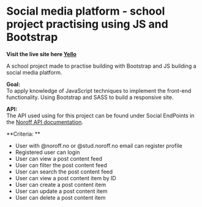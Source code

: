 # Social media platform - school project practising using JS and Bootstrap 

**Visit the live site here [Yello](https://timely-unicorn-ff32cd.netlify.app/)**

A school project made to practise building with Bootstrap and JS building a social media platform. 

**Goal:**<br/> 
To apply knowledge of JavaScript techniques to implement the front-end functionality. Using Bootstrap and SASS to build a responsive site. 

**API:**<br/> 
The API used using for this project can be found under Social EndPoints in the [Noroff API documentation](https://noroff-api-docs.netlify.app/).

**Criteria: **
- User with @noroff.no or @stud.noroff.no email can register profile
- Registered user can login
- User can view a post content feed
- User can filter the post content feed
- User can search the post content feed
- User can view a post content item by ID
- User can create a post content item
- User can update a post content item
- User can delete a post content item


